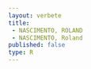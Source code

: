 ```yaml
---
layout: verbete
title:
 - NASCIMENTO, ROLAND
 - NASCIMENTO, Roland
published: false
type: R
---
```


